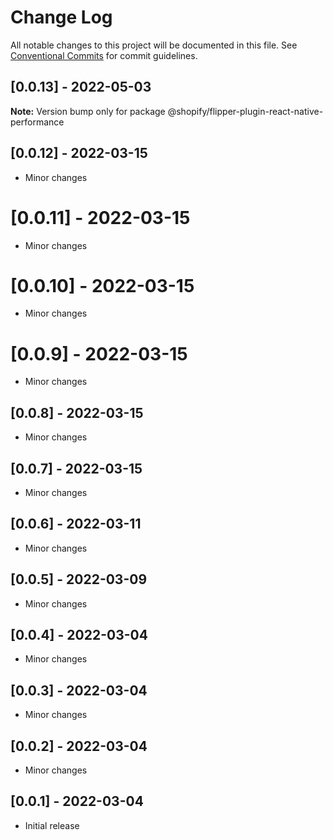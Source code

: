 # Change Log

All notable changes to this project will be documented in this file.
See [Conventional Commits](https://conventionalcommits.org) for commit guidelines.

## [0.0.13] - 2022-05-03

**Note:** Version bump only for package @shopify/flipper-plugin-react-native-performance





<!-- ## [Unreleased] -->

## [0.0.12] - 2022-03-15

- Minor changes

# [0.0.11] - 2022-03-15

- Minor changes

# [0.0.10] - 2022-03-15

- Minor changes

# [0.0.9] - 2022-03-15

- Minor changes

## [0.0.8] - 2022-03-15

- Minor changes

## [0.0.7] - 2022-03-15

- Minor changes

## [0.0.6] - 2022-03-11

- Minor changes

## [0.0.5] - 2022-03-09

- Minor changes

## [0.0.4] - 2022-03-04

- Minor changes

## [0.0.3] - 2022-03-04

- Minor changes

## [0.0.2] - 2022-03-04

- Minor changes

## [0.0.1] - 2022-03-04

- Initial release
